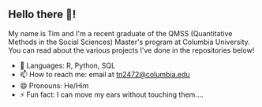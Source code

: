## Hello there 👋!

My name is Tim and I'm a recent graduate of the QMSS (Quantitative Methods in the Social Sciences) Master's program at Columbia University. You can read about the various projects I've done in the repositories below!

- 🔭 Languages: R, Python, SQL
- 📫 How to reach me: email at tn2472@columbia.edu
- 😄 Pronouns: He/Him
- ⚡ Fun fact: I can move my ears without touching them....


